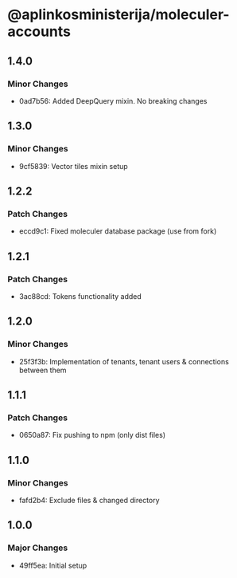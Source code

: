 # @aplinkosministerija/moleculer-accounts

## 1.4.0

### Minor Changes

- 0ad7b56: Added DeepQuery mixin. No breaking changes

## 1.3.0

### Minor Changes

- 9cf5839: Vector tiles mixin setup

## 1.2.2

### Patch Changes

- eccd9c1: Fixed moleculer database package (use from fork)

## 1.2.1

### Patch Changes

- 3ac88cd: Tokens functionality added

## 1.2.0

### Minor Changes

- 25f3f3b: Implementation of tenants, tenant users & connections between them

## 1.1.1

### Patch Changes

- 0650a87: Fix pushing to npm (only dist files)

## 1.1.0

### Minor Changes

- fafd2b4: Exclude files & changed directory

## 1.0.0

### Major Changes

- 49ff5ea: Initial setup
